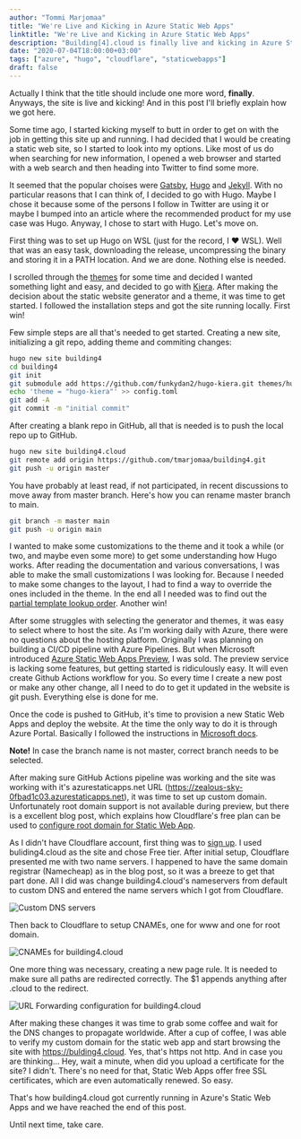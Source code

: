 ```yaml
---
author: "Tommi Marjomaa"
title: "We're Live and Kicking in Azure Static Web Apps"
linktitle: "We're Live and Kicking in Azure Static Web Apps"
description: "Building[4].cloud is finally live and kicking in Azure Static Web Apps. This post will briefly explain how we got here. Spoiler alert: Hugo, Azure Static Web Apps, GitHub Actions and Cloudflare are stars of the show."
date: "2020-07-04T18:00:00+03:00"
tags: ["azure", "hugo", "cloudflare", "staticwebapps"]
draft: false
---
```

Actually I think that the title should include one more word, **finally**. Anyways, the site is live and kicking! And in this post I'll briefly explain how we got here.

Some time ago, I started kicking myself to butt in order to get on with the job in getting this site up and running. I had decided that I would be creating a static web site, so I started to look into my options. Like most of us do when searching for new information, I opened a web browser and started with a web search and then heading into Twitter to find some more.

It seemed that the popular choises were [Gatsby](https://www.gatsbyjs.org/), [Hugo](https://gohugo.io) and [Jekyll](https://jekyllrb.com/). With no particular reasons that I can think of, I decided to go with Hugo. Maybe I chose it because some of the persons I follow in Twitter are using it or maybe I bumped into an article where the recommended product for my use case was Hugo. Anyway, I chose to start with Hugo. Let's move on.

First thing was to set up Hugo on WSL (just for the record, I :heart: WSL). Well that was an easy task, downloading the release, uncompressing the binary and storing it in a PATH location. And we are done. Nothing else is needed. 

I scrolled through the [themes](https://themes.gohugo.io) for some time and decided I wanted something light and easy, and decided to go with [Kiera](https://github.com/funkydan2/hugo-kiera). After making the decision about the static website generator and a theme, it was time to get started. I followed the installation steps and got the site running locally. First win!

Few simple steps are all that's needed to get started. Creating a new site, initializing a git repo, adding theme and commiting changes:  

```bash
hugo new site building4
cd building4
git init
git submodule add https://github.com/funkydan2/hugo-kiera.git themes/hugo-kiera
echo 'theme = "hugo-kiera"' >> config.toml
git add -A
git commit -m "initial commit"
```  

After creating a blank repo in GitHub, all that is needed is to push the local repo up to GitHub.

```bash
hugo new site building4.cloud
git remote add origin https://github.com/tmarjomaa/building4.git
git push -u origin master
```  

You have probably at least read, if not participated, in recent discussions to move away from master branch. Here's how you can rename master branch to main.

```bash
git branch -m master main
git push -u origin main
```

I wanted to make some customizations to the theme and it took a while (or two, and maybe even some more) to get some understanding how Hugo works. After reading the documentation and various conversations, I was able to make the small customizations I was looking for. Because I needed to make some changes to the layout, I had to find a way to override the ones included in the theme. In the end all I needed was to find out the [partial template lookup order](https://gohugo.io/templates/partials/#partial-template-lookup-order). Another win!

After some struggles with selecting the generator and themes, it was easy to select where to host the site. As I'm working daily with Azure, there were no questions about the hosting platform. Originally I was planning on building a CI/CD pipeline with Azure Pipelines. But when Microsoft introduced [Azure Static Web Apps Preview](https://docs.microsoft.com/en-us/azure/static-web-apps/overview), I was sold. The preview service is lacking some features, but getting started is ridiculously easy. It will even create Github Actions workflow for you. So every time I create a new post or make any other change, all I need to do to get it updated in the website is git push. Everything else is done for me.

Once the code is pushed to GitHub, it's time to provision a new Static Web Apps and deploy the website. At the time the only way to do it is through Azure Portal. Basically I followed the instructions in [Microsoft docs](https://docs.microsoft.com/en-us/azure/static-web-apps/publish-hugo#deploy-your-web-app). 

**Note!** In case the branch name is not master, correct branch needs to be selected.

After making sure GitHub Actions pipeline was working and the site was working with it's azurestaticapps.net URL (https://zealous-sky-0fbad1c03.azurestaticapps.net), it was time to set up custom domain. Unfortunately root domain support is not available during preview, but there is a excellent blog post, which explains how Cloudflare's free plan can be used to [configure root domain for Static Web App](https://burkeholland.github.io/posts/static-app-root-domain/).

As I didn't have Cloudflare account, first thing was to [sign up](https://dash.cloudflare.com/sign-up). I used buliding4.cloud as the site and chose Free tier. After initial setup, Cloudflare presented me with two name servers. I happened to have the same domain registrar (Namecheap) as in the blog post, so it was a breeze to get that part done. All I did was change building4.cloud's nameservers from default to custom DNS and entered the name servers which I got from Cloudflare.

![Custom DNS servers](/images/customdns.png)

Then back to Cloudflare to setup CNAMEs, one for www and one for root domain.

![CNAMEs for building4.cloud](/images/building4cnames.png)

One more thing was necessary, creating a new page rule. It is needed to make sure all paths are redirected correctly. The $1 appends anything after .cloud to the redirect.

![URL Forwarding configuration for building4.cloud](/images/building4pagerules.png)

After making these changes it was time to grab some coffee and wait for the DNS changes to propagate worldwide. After a cup of coffee, I was able to verify my custom domain for the static web app and start browsing the site with https://bulding4.cloud. Yes, that's https not http. And in case you are thinking... Hey, wait a minute, when did you upload a certificate for the site? I didn't. There's no need for that, Static Web Apps offer free SSL certificates, which are even automatically renewed. So easy.

That's how building4.cloud got currently running in Azure's Static Web Apps and we have reached the end of this post.

Until next time, take care.
